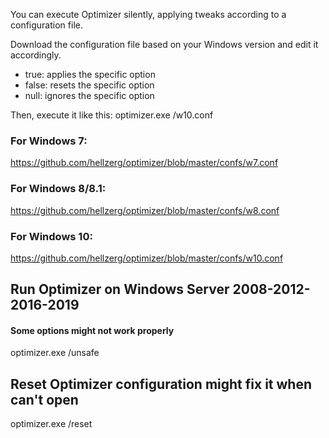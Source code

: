 You can execute Optimizer silently, applying tweaks according to a configuration file.

Download the configuration file based on your Windows version and edit it accordingly.

* true: applies the specific option
* false: resets the specific option
* null: ignores the specific option

Then, execute it like this: optimizer.exe /w10.conf

### For Windows 7: ###
https://github.com/hellzerg/optimizer/blob/master/confs/w7.conf

### For Windows 8/8.1: ###
https://github.com/hellzerg/optimizer/blob/master/confs/w8.conf

### For Windows 10: ###
https://github.com/hellzerg/optimizer/blob/master/confs/w10.conf

## Run Optimizer on Windows Server 2008-2012-2016-2019 ##
#### Some options might not work properly ####
optimizer.exe /unsafe

## Reset Optimizer configuration might fix it when can't open
optimizer.exe /reset
